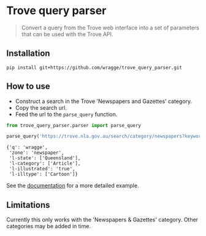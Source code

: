 # Trove query parser
> Convert a query from the Trove web interface into a set of parameters that can be used with the Trove API.


## Installation

`pip install git+https://github.com/wragge/trove_query_parser.git`

## How to use

* Construct a search in the Trove 'Newspapers and Gazettes' category.
* Copy the search url.
* Feed the url to the `parse_query` function.

```python
from trove_query_parser.parser import parse_query

parse_query('https://trove.nla.gov.au/search/category/newspapers?keyword=wragge&l-artType=newspapers&l-state=Queensland&l-category=Article&l-illustrationType=Cartoon')
```




    {'q': 'wragge',
     'zone': 'newspaper',
     'l-state': ['Queensland'],
     'l-category': ['Article'],
     'l-illustrated': 'true',
     'l-illtype': ['Cartoon']}



See the [documentation](https://wragge.github.io/trove_query_parser/) for a more detailed example.

## Limitations

Currently this only works with the 'Newspapers & Gazettes' category. Other categories may be added in time.
